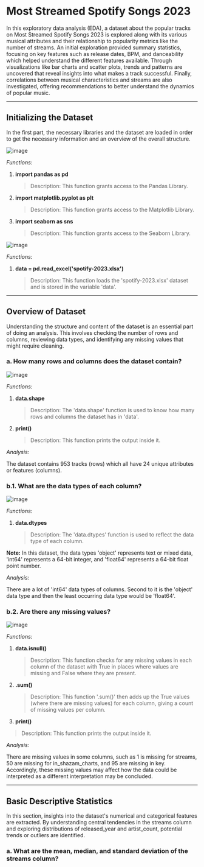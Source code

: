 # Most Streamed Spotify Songs 2023

In this exploratory data analysis (EDA), a dataset about the popular tracks on Most Streamed Spotify Songs 2023 is explored along with its various musical attributes and their relationship to popularity metrics like the number of streams. An initial exploration provided summary statistics, focusing on key features such as release dates, BPM, and danceability which helped understand the different features available. Through visualizations like bar charts and scatter plots, trends and patterns are uncovered that reveal insights into what makes a track successful. Finally, correlations between musical characteristics and streams are also investigated, offering recommendations to better understand the dynamics of popular music.

---

## Initializing the Dataset

In the first part, the necessary libraries and the dataset are loaded in order to get the necessary information and an overview of the overall structure.

![image](https://github.com/user-attachments/assets/b3a6dc42-8782-4ae4-a59f-c6e3b380181c)

_Functions:_

1. **import pandas as pd**
   
   > Description: This function grants access to the Pandas Library.

2. **import matplotlib.pyplot as plt**
   
   > Description: This function grants access to the Matplotlib Library.

3. **import seaborn as sns**

   > Description: This function grants access to the Seaborn Library.

![image](https://github.com/user-attachments/assets/75f32c86-62b3-4c88-8e68-6d25efb4ba46)

_Functions:_

1. **data = pd.read_excel('spotify-2023.xlsx')**
   
   > Description: This function loads the 'spotify-2023.xlsx' dataset and is stored in the variable 'data'.

---

## Overview of Dataset

Understanding the structure and content of the dataset is an essential part of doing an analysis. This involves checking the number of rows and columns, reviewing data types, and identifying any missing values that might require cleaning.

### a. How many rows and columns does the dataset contain?

![image](https://github.com/user-attachments/assets/9f1139a6-3cdb-4f12-aa6b-10963d8fe90c)

_Functions:_

1. **data.shape**

   > Description: The 'data.shape' function is used to know how many rows and columns the dataset has in 'data'.

2. **print()**
  
   > Description: This function prints the output inside it.

_Analysis:_

The dataset contains 953 tracks (rows) which all have 24 unique attributes or features (columns).

### b.1. What are the data types of each column? 

![image](https://github.com/user-attachments/assets/f017319a-dcf3-4992-a875-ed2262c44c65)

_Functions:_

1. **data.dtypes**

   > Description: The 'data.dtypes' function is used to reflect the data type of each column.

**Note:** In this dataset, the data types 'object' represents text or mixed data, 'int64' represents a 64-bit integer, and 'float64' represents a 64-bit float point number. 

_Analysis:_

There are a lot of 'int64' data types of columns. Second to it is the 'object' data type and then the least occurring data type would be 'float64'.

### b.2. Are there any missing values?

![image](https://github.com/user-attachments/assets/5cfcc8f0-0756-4489-9ff6-918245dfd886)

_Functions:_

1. **data.isnull()**

   > Description: This function checks for any missing values in each column of the dataset with True in places where values are missing and False where they are present.

2. **.sum()**

   > Description: This function '.sum()' then adds up the True values (where there are missing values) for each column, giving a count of missing values per column.

3.  **print()**
  
   > Description: This function prints the output inside it.

_Analysis:_

There are missing values in some columns, such as 1 is missing for streams, 50 are missing for in_shazam_charts, and 95 are missing in key. Accordingly, these missing values may affect how the data could be interpreted as a different interpretation may be concluded.

---

## Basic Descriptive Statistics

In this section, insights into the dataset's numerical and categorical features are extracted. By understanding central tendencies in the streams column and exploring distributions of released_year and artist_count, potential trends or outliers are identified.

### a. What are the mean, median, and standard deviation of the streams column?










